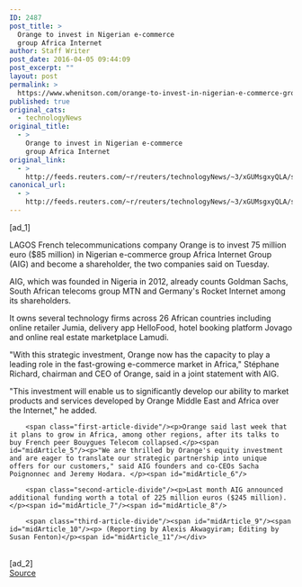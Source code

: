 ```yaml
---
ID: 2487
post_title: >
  Orange to invest in Nigerian e-commerce
  group Africa Internet
author: Staff Writer
post_date: 2016-04-05 09:44:09
post_excerpt: ""
layout: post
permalink: >
  https://www.whenitson.com/orange-to-invest-in-nigerian-e-commerce-group-africa-internet/
published: true
original_cats:
  - technologyNews
original_title:
  - >
    Orange to invest in Nigerian e-commerce
    group Africa Internet
original_link:
  - >
    http://feeds.reuters.com/~r/reuters/technologyNews/~3/xGUMsgxyQLA/story01.htm
canonical_url:
  - >
    http://feeds.reuters.com/~r/reuters/technologyNews/~3/xGUMsgxyQLA/story01.htm
---
```

 [ad_1]
<br><div id="articleText">
<span id="midArticle_start"/>

<span class="focusParagraph" readability="5"><p><span class="articleLocation">LAGOS</span> French telecommunications company Orange is to invest 75 million euro ($85 million) in Nigerian e-commerce group Africa Internet Group (AIG) and become a shareholder, the two companies said on Tuesday.</p></span><span id="midArticle_0"/><p>AIG, which was founded in Nigeria in 2012, already counts Goldman Sachs, South African telecoms group MTN and Germany's Rocket Internet among its shareholders. </p><span id="midArticle_1"/><p>It owns several technology firms across 26 African countries including online retailer Jumia, delivery app HelloFood, hotel booking platform Jovago and online real estate marketplace Lamudi. </p><span id="midArticle_2"/><p>"With this strategic investment, Orange now has the capacity to play a leading role in the fast-growing e-commerce market in Africa," Stéphane Richard, chairman and CEO of Orange, said in a joint statement with AIG. </p><span id="midArticle_3"/><p>"This investment will enable us to significantly develop our ability to market products and services developed by Orange Middle East and Africa over the Internet," he added. </p><span id="midArticle_4"/>
        
        <span class="first-article-divide"/><p>Orange said last week that it plans to grow in Africa, among other regions, after its talks to buy French peer Bouygues Telecom collapsed.</p><span id="midArticle_5"/><p>"We are thrilled by Orange's equity investment and are eager to translate our strategic partnership into unique offers for our customers," said AIG founders and co-CEOs Sacha Poignonnec and Jeremy Hodara. </p><span id="midArticle_6"/>
        
        <span class="second-article-divide"/><p>Last month AIG announced additional funding worth a total of 225 million euros ($245 million).</p><span id="midArticle_7"/><span id="midArticle_8"/>
        
        <span class="third-article-divide"/><span id="midArticle_9"/><span id="midArticle_10"/><p> (Reporting by Alexis Akwagyiram; Editing by Susan Fenton)</p><span id="midArticle_11"/></div>
<br>[ad_2]
<br><a href="http://feeds.reuters.com/~r/reuters/technologyNews/~3/xGUMsgxyQLA/story01.htm">Source </a>